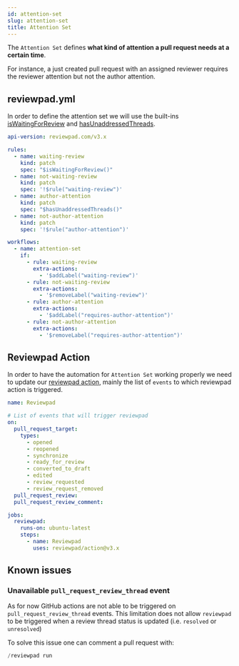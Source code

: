 ```yaml
---
id: attention-set
slug: attention-set
title: Attention Set
---
```


The `Attention Set` defines **what kind of attention a pull request needs at a certain time**.

For instance, a just created pull request with an assigned reviewer requires the reviewer attention but not the author attention.

## reviewpad.yml

In order to define the attention set we will use the built-ins [isWaitingForReview](/guides/built-ins#iswaitingforreview) and [hasUnaddressedThreads](/guides/built-ins#hasunaddressedthreads).

```yaml reviewpad.yml
api-version: reviewpad.com/v3.x

rules:
  - name: waiting-review
    kind: patch
    spec: "$isWaitingForReview()"
  - name: not-waiting-review
    kind: patch
    spec: '!$rule("waiting-review")'
  - name: author-attention
    kind: patch
    spec: "$hasUnaddressedThreads()"
  - name: not-author-attention
    kind: patch
    spec: '!$rule("author-attention")'

workflows:
  - name: attention-set
    if:
      - rule: waiting-review
        extra-actions:
          - '$addLabel("waiting-review")'
      - rule: not-waiting-review
        extra-actions:
          - '$removeLabel("waiting-review")'
      - rule: author-attention
        extra-actions:
          - '$addLabel("requires-author-attention")'
      - rule: not-author-attention
        extra-actions:
          - '$removeLabel("requires-author-attention")'
```

## Reviewpad Action

In order to have the automation for `Attention Set` working properly we need to update our [reviewpad action](https://github.com/marketplace/actions/reviewpad-action), mainly the list of `events` to which reviewpad action is triggered.

```yaml reviewpad.yml
name: Reviewpad

# List of events that will trigger reviewpad
on:
  pull_request_target:
    types:
      - opened
      - reopened
      - synchronize
      - ready_for_review
      - converted_to_draft
      - edited
      - review_requested
      - review_request_removed
  pull_request_review:
  pull_request_review_comment:

jobs:
  reviewpad:
    runs-on: ubuntu-latest
    steps:
      - name: Reviewpad
        uses: reviewpad/action@v3.x
```

## Known issues

### Unavailable `pull_request_review_thread` event

As for now GitHub actions are not able to be triggered on `pull_request_review_thread` events. This limitation does not allow `reviewpad` to be triggered when a review thread status is updated (i.e. `resolved` or `unresolved`)

To solve this issue one can comment a pull request with:

```go
/reviewpad run
```
